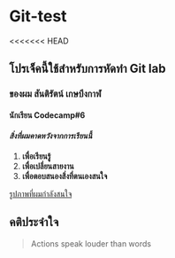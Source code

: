 # Git-test
<<<<<<< HEAD
## โปรเจ็คนี้ใช้สำหรับการหัดทำ Git lab
### ของผม สันติรัตน์ เกษบึงกาฬ
#### นักเรียน Codecamp#6
#### *สิ่งที่ผมคาดหวังจากการเรียนนี้*
1. **เพื่อเรียนรู้**
2. **เพื่อเปลี่ยนสายงาน**
3. **เพื่อตอบสนองสิ่งที่ตนเองสนใจ**



[รูปภาพที่ผมกำลังสนใจ](https://images.newscientist.com/wp-content/uploads/2019/04/08111018/screenshot-2019-04-08-10.24.34.jpg)

## คติประจำใจ

> Actions speak louder than words

